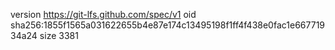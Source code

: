 version https://git-lfs.github.com/spec/v1
oid sha256:1855f1565a031622655b4e87e174c13495198f1ff4f438e0fac1e66771934a24
size 3381
